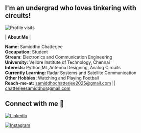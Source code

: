 

## I'm an undergrad who loves tinkering with circuits!


![Profile visits](https://img.shields.io/badge/Profile%20visits-0-blue)

| **About Me** |

 **Name:** Samiddho Chatterjee<br>**Occupation:** Student<br>**Stream:** Electronics and Communication Engineering<br>**University:** Vellore Institute of Technology, Chennai<br>**Interests:** Python,ML,Antenna Designing, Analog Circuits<br>**Currently Learning:** Radar Systems and Satellite Communication<br>**Other Hobbies:** Watching and Playing Football<br>**Reach-me-at:** samiddhochatterjee2025@gmail.com || chatterjeesamiddho@gmail.com

## Connect with me 🤝

[![LinkedIn](https://img.shields.io/badge/LinkedIn-0077B5?style=for-the-badge&logo=linkedin&logoColor=white)](https://www.linkedin.com/in/SamiddhoChatterjee)

[![Instagram](https://img.shields.io/badge/Instagram-E4405F?style=for-the-badge&logo=instagram&logoColor=white)](https://www.instagram.com/samiddhochatterjee)
